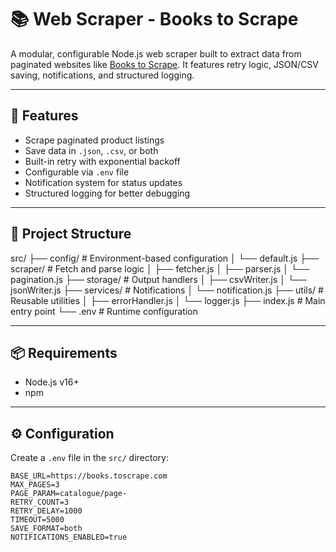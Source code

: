 # 📚 Web Scraper - Books to Scrape

A modular, configurable Node.js web scraper built to extract data from paginated websites like [Books to Scrape](https://books.toscrape.com). It features retry logic, JSON/CSV saving, notifications, and structured logging.

---

## 🚀 Features

- Scrape paginated product listings
- Save data in `.json`, `.csv`, or both
- Built-in retry with exponential backoff
- Configurable via `.env` file
- Notification system for status updates
- Structured logging for better debugging

---

## 🧰 Project Structure

src/
├── config/ # Environment-based configuration
│ └── default.js
├── scraper/ # Fetch and parse logic
│ ├── fetcher.js
│ ├── parser.js
│ └── pagination.js
├── storage/ # Output handlers
│ ├── csvWriter.js
│ └── jsonWriter.js
├── services/ # Notifications
│ └── notification.js
├── utils/ # Reusable utilities
│ ├── errorHandler.js
│ └── logger.js
├── index.js # Main entry point
└── .env # Runtime configuration

---

## 📦 Requirements

- Node.js v16+
- npm

---

## ⚙️ Configuration

Create a `.env` file in the `src/` directory:

```env
BASE_URL=https://books.toscrape.com
MAX_PAGES=3
PAGE_PARAM=catalogue/page-
RETRY_COUNT=3
RETRY_DELAY=1000
TIMEOUT=5000
SAVE_FORMAT=both
NOTIFICATIONS_ENABLED=true
```
